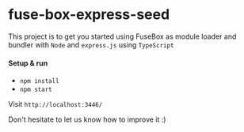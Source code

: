 # fuse-box-express-seed
This project is to get you started using FuseBox as module loader and bundler with `Node` and `express.js` using `TypeScript`



#### Setup & run
* `npm install`
* `npm start`

Visit `http://localhost:3446/`

Don't hesitate to let us know how to improve it :)
